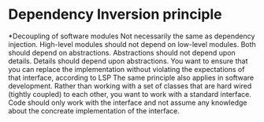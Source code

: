 # Dependency Inversion principle

*Decoupling of software modules
Not necessarily the same as dependency injection.
High-level modules should not depend on low-level modules. Both should depend on abstractions.
Abstractions should not depend upon details. Details should depend upon abstractions.
You want to ensure that you can replace the implementation without violating the expectations of that interface, according to LSP
The same principle also applies in software development. Rather than working with a set of classes that are hard wired (tightly coupled) to each other, you want to work with a standard interface.
Code should only work with the interface and not assume any knowledge about the concreate implementation of the interface.
